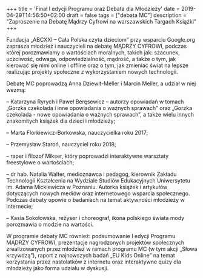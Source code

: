 +++
title = 'Finał I edycji Programu oraz Debata dla Młodzieży'
date = 2019-04-29T14:56:50+02:00
draft = false
tags = ["debata MC"]
description = "Zaproszenie na Debatę Mądrzy Cyfrowi na warszawskich Targach Książki"
+++

Fundacja „ABCXXI – Cała Polska czyta dzieciom” przy wsparciu Google.org
zaprasza młodzież i nauczycieli na debatę MĄDRZY CYFROWI, podczas której
porozmawiamy o wartościach moralnych, takich jak: szacunek, uczciwość, odwaga,
odpowiedzialność, mądrość, a także o tym, jak kierować się nimi online i
offline oraz o tym, jak zmieniać świat na lepsze realizując projekty społeczne
z wykorzystaniem nowych technologii.

Debatę MC poprowadzą Anna Dziewit-Meller i Marcin Meller, a udział w niej
wezmą:

– Katarzyna Ryrych i Paweł Beręsewicz – autorzy opowiadań w tomach „Gorzka
  czekolada i inne opowiadania o ważnych sprawach” oraz „Gorzka czekolada -
  nowe opowiadania o ważnych sprawach”, a także wielu innych znakomitych
  książek dla dzieci i młodzieży;

– Marta Florkiewicz-Borkowska, nauczycielka roku 2017;

– Przemysław Staroń, nauczyciel roku 2018;

– raper i filozof Mikser, który poprowadzi interaktywne warsztaty freestylowe o
  wartościach;

– dr hab. Natalia Walter, medioznawca i pedagog, kierownik Zakładu Technologii
  Kształcenia na Wydziale Studiów Edukacyjnych Uniwersytetu im. Adama
  Mickiewicza w Poznaniu. Autorka książek i artykułów dotyczących nowych mediów
  oraz internetowego wsparcia społecznego. Podczas debaty opowie o badaniach na
  temat aktywności młodzieży w internecie;

– Kasia Sokołowska, reżyser i choreograf, ikona polskiego świata mody
  porozmawia o modzie na wartości.

W programie debaty MC również: podsumowanie I edycji Programu MĄDRZY CYFROWI,
prezentacje nagrodzonych projektów społecznych zrealizowanych przez młodzież w
ramach programu MC (w tym akcji „Słowa krzywdzą”), raport z najnowszych badań
„EU Kids Online” na temat korzystania przez nastolatków z internetu oraz
interaktywne quizy dla młodzieży jako forma udziału w dyskusji.
